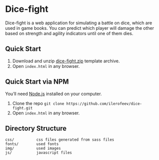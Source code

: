 # Dice-fight
Dice-fight is a web application for simulating a battle on dice, which are used in game books. You can predict which player will
damage the other based on strength and agility indicators until one of them dies.

## Quick Start

1. Download and unzip [dice-fight.zip](https://github.com/ilerofeev/dice-fight/archive/master.zip) template archive.
2. Open `index.html` in any browser.

## Quick Start via NPM

You’ll need [Node.js](https://nodejs.org/) installed on your computer.

1. Clone the repo `git clone https://github.com/ilerofeev/dice-fight.git`
2. Open `index.html` in any browser.

## Directory Structure

```
css/          css files generated from sass files
fonts/        used fonts
img/          used images
js/           javascript files
```
